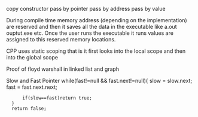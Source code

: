 copy constructor
pass by pointer
pass by address
pass by value

During compile time memory address (depending on the implementation) are reserved and then it saves all the data in the executable like a.out ouptut.exe etc. Once the user runs the executable it runs values are assigned to this reserved memory locations.


CPP uses static scoping that is it first looks into the local scope and then into the global scope 


Proof of floyd warshall in linked list and graph


Slow and Fast Pointer
      while(fast!=null && fast.next!=null){
          slow = slow.next;
          fast = fast.next.next;

          if(slow==fast)return true;
      }
      return false;
